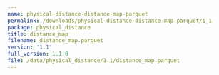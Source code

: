```yaml
---
name: physical-distance-distance-map-parquet
permalink: /downloads/physical-distance-distance-map-parquet/1_1
package: physical_distance
title: distance_map
filename: distance_map.parquet
version: '1.1'
full_version: 1.1.0
file: /data/physical_distance/1.1/distance_map.parquet
---
```

